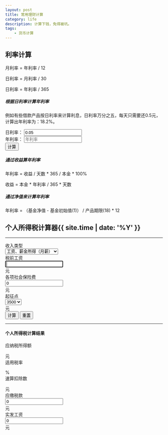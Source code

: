 ```yaml
---
layout: post
title: 常用理财计算
category: life
description: 计算下钱，免得被坑。
tags:
    - 货币计算
---
```

## 利率计算

月利率 = 年利率 / 12

日利率 = 月利率 / 30

日利率 = 年利率 / 365

##### 根据日利率计算年利率

例如有些借款产品按日利率来计算利息，日利率万分之五，每天只需要还0.5元，计算出年利率为：18.2%。
<div class="form-inline">
  	<div class="form-group">
    	<label>日利率：</label>
    	<input type="text" class="form-control js-input" value="0.05" placeholder="日利率">
  	</div>
  	<div class="form-group">
    	<label>年利率：</label>
    	<input type="text" readonly class="form-control js-output" placeholder="年利率">
  	</div>
  	<button class="btn btn-default js-count">计算</button>
</div>

<script>
$(function(){
	$('.js-count').on('click', function(){
		var inputVal = $.trim($('.js-input').val());
		var countNum = inputVal * 365;
		if(inputVal === ''){
			alert('请输入日利率');
		}else{
			$('.js-output').val(countNum + '%');
		}
	});
	$('.js-count').trigger('click');
})
</script>

##### 通过收益算年利率

年利率 = 收益 / 天数 * 365 / 本金 * 100%

收益 = 本金 * 年利率 / 365 * 天数

##### 通过净值来计算年利率

年利率 = （基金净值 - 基金初始值(1)） / 产品期限(18) * 12

## 个人所得税计算器{{ site.time | date: '%Y' }}
<hr>
<style>
.calculator label{
	font-size: 14px;
	font-weight: normal;
	text-align: right;
}
</style>
<div class="calculator form-horizontal">
	<div class="form-group">
        <label class="col-lg-3 col-md-3 form-control-static">收入类型</label>
        <div class="col-lg-4 col-md-4">
            <select class="form-control">
                <option selected="selected">工资、薪金所得（月薪）</option>
            </select>
        </div>
    </div>
    <div class="form-group">
        <label class="col-lg-3 col-md-3 form-control-static">税前工资</label>
        <div class="col-lg-4 col-md-4">
        	<div class="input-group">
	            <input id="txtIncome" class="form-control" type="text" value="" autofocus>
	            <div class="input-group-addon">元</div>
            </div>
        </div>
    </div>
    <div class="form-group">
        <label class="col-lg-3 col-md-3 form-control-static">各项社会保险费</label>
        <div class="col-lg-4 col-md-4">
        	<div class="input-group">
	            <input id="txtInsure" class="form-control" type="text" value="0">
	            <div class="input-group-addon">元</div>
            </div>
        </div>
    </div>
    <div class="form-group">
        <label class="col-lg-3 col-md-3 form-control-static">起征点</label>
        <div class="col-lg-4 col-md-4">
        	<div class="input-group">
	            <select class="form-control" id="selBaseLine">
                    <option value="3500" selected="selected">3500 </option>
                    <option value="4800">4800 </option>
                </select>
	            <div class="input-group-addon">元</div>
            </div>
        </div>
    </div>
    <div class="form-group">
    	<label class="col-lg-3 col-md-3 form-control-static"></label>
    	<div class="col-lg-4 col-md-4">
	    	<button type="button" class="btn btn-success js-calc">计算</button>
	    	<button type="button" class="btn btn-default js-calc-reset">重置</button>
    	</div>
    </div>
	<hr>
    <h4>个人所得税计算结果</h4>
    <div class="form-group">
        <label class="col-lg-3 col-md-3 form-control-static">应纳税所得额</label>
        <div class="col-lg-4 col-md-4">
        	<div class="input-group">
	            <p class="form-control" id="lblTaxableIncome"></p>
	            <div class="input-group-addon">元</div>
            </div>
        </div>
    </div>
    <div class="form-group">
        <label class="col-lg-3 col-md-3 form-control-static">适用税率</label>
        <div class="col-lg-4 col-md-4">
        	<div class="input-group">
        		<p class="form-control" id="lblTaxRate"></p>
	            <div class="input-group-addon">%</div>
            </div>
        </div>
    </div>
    <div class="form-group">
        <label class="col-lg-3 col-md-3 form-control-static">速算扣除数</label>
        <div class="col-lg-4 col-md-4">
        	<div class="input-group">
        		<p class="form-control" id="lblQuick"></p>
	            <div class="input-group-addon">元</div>
            </div>
        </div>
    </div>
    <div class="form-group">
        <label class="col-lg-3 col-md-3 form-control-static">应缴税款</label>
        <div class="col-lg-4 col-md-4">
        	<div class="input-group">
	            <input id="txtTax" class="form-control" type="text" value="0" readonly>
	            <div class="input-group-addon">元</div>
            </div>
        </div>
    </div>
    <div class="form-group">
        <label class="col-lg-3 col-md-3 form-control-static">实发工资</label>
        <div class="col-lg-4 col-md-4">
        	<div class="input-group">
	            <input id="txtRealIncome" class="form-control" type="text" value="0" readonly>
	            <div class="input-group-addon">元</div>
            </div>
        </div>
    </div>
</div>
<script>
    /**
     * [calculator 计算]
     * @return {[type]} [description]
     */
    function calculator() {
        clearResult();
        var income = parseFloat($("#txtIncome").val());
        if (isNaN(income)) {
            alert("无效的收入金额");
            $("#txtIncome")[0].focus();
            $("#txtIncome")[0].select();
            return;
        }
        $("#txtIncome").val(income);

        var insure = parseFloat($("#txtInsure").val());
        if (isNaN(insure)) {
            alert("无效的各项社会保险费金额");
            $("#txtInsure")[0].focus();
            $("#txtInsure")[0].select();
            return;
        }
        $("#txtInsure").val(insure);
        var baseLine = $("#selBaseLine").val();

        var taxableIncome = income - insure - baseLine;
        if (taxableIncome <= 0) {
            alert("您无需缴纳个人所得税!");
            $("#txtIncome")[0].focus();
            $("#txtIncome")[0].select();
            return;
        }

        var R, Q;
        var A = taxableIncome;
        A = A.toFixed(2);
        if (A <= 1500) {
            R = 0.03;
            Q = 0;
        } else if (A > 1500 && A <= 4500) {
            R = 0.1;
            Q = 105;
        } else if (A > 4500 && A <= 9000) {
            R = 0.2;
            Q = 555;
        } else if (A > 9000 && A <= 35000) {
            R = 0.25;
            Q = 1005;
        } else if (A > 35000 && A <= 55000) {
            R = 0.3;
            Q = 2755;
        } else if (A > 55000 && A <= 80000) {
            R = 0.35;
            Q = 5505;
        } else {
            R = 0.45;
            Q = 13505;
        }
        var tax = taxableIncome * R - Q;
        var realIncome = income - insure - tax;
        $("#lblTaxableIncome")[0].innerText = taxableIncome.toFixed(2);
        $("#lblTaxRate")[0].innerText = R * 100;
        $("#lblQuick")[0].innerText = Q;
        $("#txtTax")[0].value = tax.toFixed(2);
        $("#txtRealIncome")[0].value = realIncome.toFixed(2);
        $("#txtIncome")[0].select();
    }

    function calcReset() {
        clearResult();
        $("#txtInsure")[0].value = "0";
        $("#selBaseLine").val(3500);
        $("#txtIncome")[0].value = "";
        $("#txtIncome")[0].focus();
        $("#txtIncome")[0].select();

    }
    /**
     * [clearResult 重置计算结果]
     * @return {[type]} [description]
     */
    function clearResult() {
        $("#lblTaxableIncome")[0].innerText = "0";
        $("#lblTaxRate")[0].innerText = "0";
        $("#lblQuick")[0].innerText = "0";
        $("#txtTax")[0].value = "";
        $("#txtRealIncome")[0].value = "";
    }

    $('.js-calc').on('click', function(){
    	calculator();
    });

    $('.js-calc-reset').on('click', function(){
    	calcReset
    });

    /**
     * [点击回车进行计算]
     */
    $('.calculator').on('keydown', function(e){
        if(e.keyCode === 13){
            calculator();
        }
    });
</script>